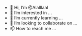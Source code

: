 - 👋 Hi, I’m @Alalllaal
- 👀 I’m interested in ...
- 🌱 I’m currently learning ...
- 💞️ I’m looking to collaborate on ...
- 📫 How to reach me ...

<!---
Alalllaal/Alalllaal is a ✨ special ✨ repository because its `README.md` (this file) appears on your GitHub profile.
You can click the Preview link to take a look at your changes.
--->
